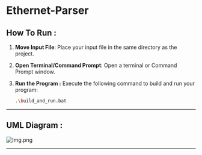 # Ethernet-Parser


## How To Run :
1. **Move Input File**: Place your input file in the same directory as the project.

2. **Open Terminal/Command Prompt**: Open a terminal or Command Prompt window.

3. **Run the Program :** Execute the following command to build and run your program:

   ```bash
   .\build_and_run.bat

---
## UML Diagram :
![img.png](img.png)

---
